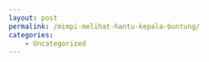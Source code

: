 ```yaml
---
layout: post
permalink: /mimpi-melihat-hantu-kepala-buntung/
categories:
    - Uncategorized
---
```


